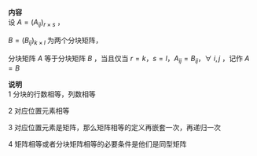 **内容**  
设  $A=(A_{ij})_{r×s}$ ，  
  
 $B=(B_{ij})_{k×l}$  为两个分块矩阵，  
  
分块矩阵 $A$ 等于分块矩阵 $B$ ，当且仅当 $r=k，s=l，A_{ij}=B_{ij}，  
\forall\ i,j$ ，记作 $A=B$   
  
**说明**  
1 分块的行数相等，列数相等  
  
2 对应位置元素相等  
  
3 对应位置元素是矩阵，那么矩阵相等的定义再嵌套一次，再递归一次  
  
4 矩阵相等或者分块矩阵相等的必要条件是他们是同型矩阵  
